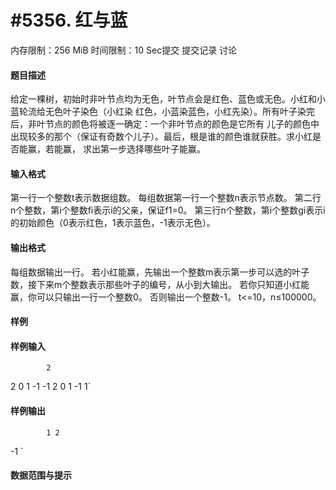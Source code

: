 
# #5356. 红与蓝
内存限制：256 MiB 时间限制：10 Sec提交 提交记录 讨论
#### 题目描述
给定一棵树，初始时非叶节点均为无色，叶节点会是红色、蓝色或无色。小红和小蓝轮流给无色叶子染色（小红染
红色，小蓝染蓝色，小红先染）。所有叶子染完后，非叶节点的颜色将被逐一确定：一个非叶节点的颜色是它所有
儿子的颜色中出现较多的那个（保证有奇数个儿子）。最后，根是谁的颜色谁就获胜。求小红是否能赢，若能赢，
求出第一步选择哪些叶子能赢。

#### 输入格式
第一行一个整数t表示数据组数。
每组数据第一行一个整数n表示节点数。
第二行n个整数，第i个整数fi表示i的父亲，保证f1=0。
第三行n个整数，第i个整数gi表示i的初始颜色（0表示红色，1表示蓝色，-1表示无色）。
#### 输出格式


每组数据输出一行。
若小红能赢，先输出一个整数m表示第一步可以选的叶子数，接下来m个整数表示那些叶子的编号，从小到大输出。
若你只知道小红能赢，你可以只输出一行一个整数0。
否则输出一个整数-1。
t<=10，n≤100000。

#### 样例

#### 样例输入

			2
2
0 1
-1 -1
2
0 1
-1 1`
#### 样例输出

			1 2
-1
`
#### 数据范围与提示

